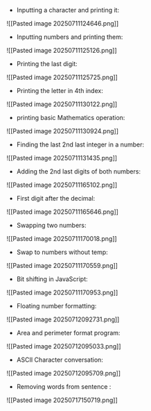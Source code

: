 - Inputting a character and printing it:

![[Pasted image 20250711124646.png]]

- Inputting numbers and printing them:

![[Pasted image 20250711125126.png]]

- Printing the last digit:

![[Pasted image 20250711125725.png]]

- Printing the letter in 4th index:

![[Pasted image 20250711130122.png]]

- printing basic Mathematics operation:

![[Pasted image 20250711130924.png]]

- Finding the last 2nd last integer in a number:

![[Pasted image 20250711131435.png]]

- Adding the 2nd last digits of both numbers: 

![[Pasted image 20250711165102.png]]

- First digit after the decimal:

![[Pasted image 20250711165646.png]]

- Swapping two numbers:

![[Pasted image 20250711170018.png]]

- Swap to numbers without temp:

![[Pasted image 20250711170559.png]]

- Bit shifting in JavaScript:

![[Pasted image 20250711170953.png]]

- Floating number formatting:

![[Pasted image 20250712092731.png]]

- Area and perimeter format program:

![[Pasted image 20250712095033.png]]

- ASCII Character conversation: 

![[Pasted image 20250712095709.png]] 

- Removing words from sentence : 

![[Pasted image 20250717150719.png]]
